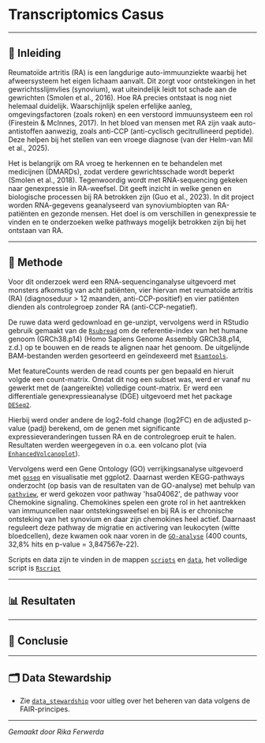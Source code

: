 # Transcriptomics Casus
____
## 🧾 Inleiding 

Reumatoïde artritis (RA) is een langdurige auto-immuunziekte waarbij het afweersysteem het eigen lichaam aanvalt. Dit zorgt voor ontstekingen in het gewrichtsslijmvlies (synovium), wat uiteindelijk leidt tot schade aan de gewrichten (Smolen et al., 2016). Hoe RA precies ontstaat is nog niet helemaal duidelijk. Waarschijnlijk spelen erfelijke aanleg, omgevingsfactoren (zoals roken) en een verstoord immuunsysteem een rol (Firestein & McInnes, 2017). In het bloed van mensen met RA zijn vaak auto-antistoffen aanwezig, zoals anti-CCP (anti-cyclisch gecitrullineerd peptide). 
Deze helpen bij het stellen van een vroege diagnose (van der Helm-van Mil et al., 2025).

Het is belangrijk om RA vroeg te herkennen en te behandelen met medicijnen (DMARDs), zodat verdere gewrichtsschade wordt beperkt (Smolen et al., 2018). Tegenwoordig wordt met RNA-sequencing gekeken naar genexpressie in RA-weefsel. Dit geeft inzicht in welke genen en biologische processen bij RA betrokken zijn (Guo et al., 2023). In dit project worden RNA-gegevens geanalyseerd van synoviumbiopten van RA-patiënten en gezonde mensen. Het doel is om verschillen in genexpressie te vinden en te onderzoeken welke pathways mogelijk betrokken zijn bij het ontstaan van RA.

___
## 🧪 Methode

Voor dit onderzoek werd een RNA-sequencinganalyse uitgevoerd met monsters afkomstig van acht patiënten, vier hiervan met reumatoïde artritis (RA) (diagnoseduur > 12 maanden, anti-CCP-positief) en vier patiënten dienden als controlegroep zonder RA (anti-CCP-negatief). 

De ruwe data werd gedownload en ge-unzipt, vervolgens werd in RStudio gebruik gemaakt van de [`Rsubread`](./scripts/Rsubread.R) om de referentie-index van het humane genoom (GRCh38.p14) (Homo Sapiens Genome Assembly GRCh38.p14, z.d.) op te bouwen en de reads te alignen naar het genoom. De uitgelijnde BAM-bestanden werden gesorteerd en geïndexeerd met [`Rsamtools`](./scripts/Rsamtools.R).

Met featureCounts werden de read counts per gen bepaald en hieruit volgde een count-matrix. Omdat dit nog een subset was, werd er vanaf nu gewerkt met de (aangereikte) volledige count-matrix. Er werd een differentiale genexpressieanalyse (DGE) uitgevoerd met het package [`DESeq2`](./scripts/deseq.R). 

Hierbij werd onder andere de log2-fold change (log2FC) en de adjusted p-value (padj) berekend, om de genen met significante expressieveranderingen tussen RA en de controlegroep eruit te halen. Resultaten werden weergegeven in o.a. een volcano plot (via [`EnhancedVolcanoplot`](./scripts/EnhancedVolcano.R)).

Vervolgens werd een Gene Ontology (GO) verrijkingsanalyse uitgevoerd met [`goseq`](./scripts/goseq.R) en visualisatie met ggplot2. Daarnast werden KEGG-pathways onderzocht (op basis van de resultaten van de GO-analyse) met behulp van [`pathview`](./scripts/pathview.R), er werd gekozen voor pathway 'hsa04062', de pathway voor Chemokine signaling. Chemokines spelen een grote rol in het aantrekken van immuuncellen naar ontstekingsweefsel en bij RA is er chronische ontsteking van het synovium en daar zijn chemokines heel actief. Daarnaast reguleert deze pathway de migratie en activering van leukocyten (witte bloedcellen), deze kwamen ook naar voren in de [`GO-analyse`](./resultaten/GO-analyse.png) (400 counts, 32,8% hits en p-value = 3,847567e-22).

Scripts en data zijn te vinden in de mappen [`scripts`](./scripts) en [`data`](./data), het volledige script is [`Rscript`](./scripts/Rscript.R)
___
## 📊 Resultaten


___
## 🎯 Conclusie


___
## 🗂️ Data Stewardship

- Zie [`data_stewardship`](./data_stewardship) voor uitleg over het beheren van data volgens de FAIR-principes.

___

*Gemaakt door Rika Ferwerda*
